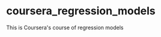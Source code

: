 coursera_regression_models
==========================

This is Coursera's course of regression models
